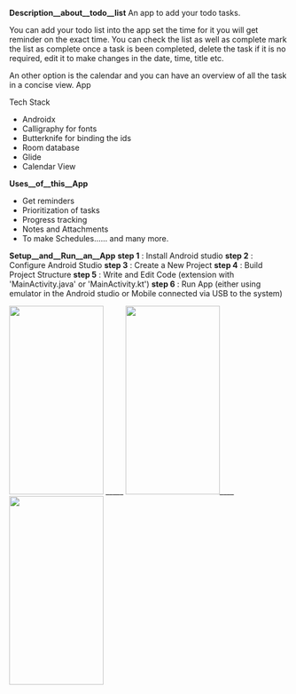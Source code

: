 __Description__about__todo__list__
An app to add your todo tasks. 

You can add your todo list into the app set the time for it you will get reminder on the exact time. You can check the list as well as complete mark the list as complete once a task is been completed, delete the task if it is no required, edit it to make changes in the date, time, title etc. 

An other option is the calendar and you can have an overview of all the task in a concise view.
App

Tech Stack
- Androidx
- Calligraphy for fonts
- Butterknife for binding the ids
- Room database
- Glide
- Calendar View

__Uses__of__this__App__
* Get reminders
* Prioritization of tasks
* Progress tracking
* Notes and Attachments
* To make Schedules...... and many more.


__Setup__and__Run__an__App__
__step 1__ : Install Android studio
__step 2__ : Configure Android Studio
__step 3__ : Create a New Project
__step 4__ : Build Project Structure
__step 5__ : Write and Edit Code (extension with 'MainActivity.java' or 'MainActivity.kt')
__step 6__ : Run App (either using emulator in the Android studio or Mobile connected via USB to the system)


<img src="https://github.com/maruthijakka/Task_to_do_list/assets/94427219/eeab4a11-67af-45fd-b63e-3394c95ab5e2" width="170" height="340"> _____
<img src="https://github.com/maruthijakka/Task_to_do_list/assets/94427219/a59808b8-63e6-49fe-84e6-63e664b18e8f" width="170" height="340">____
<img src="https://github.com/maruthijakka/Task_to_do_list/assets/94427219/73d2f6e7-a9a2-4b44-a53b-4698849908d8" width="170" height="340">




